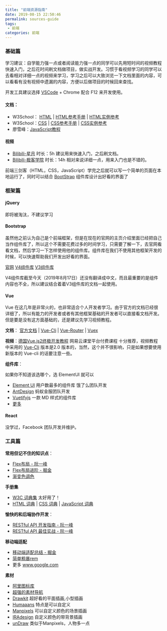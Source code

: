 ```yaml
---
title: "前端资源指南"
date: 2019-08-15 22:50:46
permalink: sources-guide
tags: 
 - 前端
categories: 前端
---
```


### 基础篇

学习建议：自学能力强一点或者阅读能力强一点的同学可以先用短时间的视频教程快速入门，之后花时间刷文档做项目，做实战开发。习惯于看视频学习的同学可以去看相对详细一点的视频来学习，学习之后可以大致浏览一下文档里面的内容，可以看看有没有视频中遗漏的内容，方便以后做项目的时候回来查找。

开发工具建议选择 [VSCode](https://code.visualstudio.com/) + Chrome 配合 F12 来开发使用。

#### 文档：

- W3School： [HTML](https://www.w3school.com.cn/html/index.asp) | [HTML参考手册](https://www.w3school.com.cn/tags/index.asp) | [HTML实例参考](https://www.w3school.com.cn/example/html_examples.asp)
- W3School：[CSS](https://www.w3school.com.cn/tags/index.asp) | [CSS参考手册](https://www.w3school.com.cn/cssref/index.asp) | [CSS实例参考](https://www.w3school.com.cn/example/csse_examples.asp)  
- 廖雪峰：[JavaScript教程](https://www.liaoxuefeng.com/wiki/1022910821149312/1023020895584256) 

#### 视频

- [Bilibili-星月](https://www.bilibili.com/video/av5862916) 时长：5h 建议用来快速入门，之后刷文档。
- [Bilibili-极客学院](https://www.bilibili.com/video/av10298843) 时长：14h 相对来说详细一点，用来入门也是不错的。

前端三剑客（HTML，CSS，JavaScript）学完之后就可以写一个简单的页面在本地运行了，同时可以结合 [BootStrap](https://v4.bootcss.com/) 组件库设计出好看的界面了

### 框架篇

#### jQuery

即将被淘汰，不建议学习

#### Bootstrap

虽然他之前认为自己是个前端框架，但是在现在的官网的主页介绍里面已经把自己当作组件库了，所以这个不需要花费过多的时间学习，只需要了解一下，去官网看看文档，然后学习一下怎样使用他的组件库。组件库在我们不使用其他框架开发的时候，可以快速帮助我们开发出好看的界面。

[官网](https://v4.bootcss.com/)  [V4组件库](https://v4.bootcss.com/docs/4.0/components/alerts/) [V3组件库](https://v3.bootcss.com/components/)

V4组件库截至今天（2019年8月17日）还没有翻译成中文，而且最重要的是组件内容也不全，所以建议结合着着V3组件库的文档一起使用。

#### Vue

Vue 在这几年是非常火的，也非常适合个人开发者学习。由于官方的文档已经很详细了，所以有能力的开发者或者有其他框架基础的开发者可以直接看文档开发。但是要是没有这方面基础的，还是建议先学习视频教程。

**文档**： [官方文档](https://cn.vuejs.org/) |  [Vue-Cli](https://cli.vuejs.org/zh/)  | [Vue-Router](https://router.vuejs.org/zh/) | [Vuex](https://vuex.vuejs.org/zh/)

**视频**：[德国Vue.js2终极开发教程](https://study.163.com/course/introduction/1005124026.htm) 网易云课堂平台付费课程 十分推荐，视频教程中采用的 [Vue-Cli](https://cli.vuejs.org/zh/) 版本是2.0 版本的，当然，这个并不很影响，只是如果想要使用新版本的 Vue-cli 的话要注意一些。

**组件库**：

如果你不知道该选哪个，选 ElementUI 就可以

- [Element UI](https://element.eleme.cn/#/zh-CN) 用户数最多的组件库 饿了么团队开发
- [AntDesign](https://ant-design-vue.gitee.io/docs/vue/introduce-cn/) 蚂蚁金服团队开发
- [Vuetifyjs](https://vuetifyjs.com/) 一款 MD 样式的组件库
- [更多](https://zhuanlan.zhihu.com/p/38614981)

#### React

没学过，Facebook 团队开发并维护。

### 工具篇

**常用但记不住的知识点**：

- [Flex布局 - 阮一峰](http://www.ruanyifeng.com/blog/2015/07/flex-grammar.html)
- [Flex布局进阶 - 掘金](https://juejin.im/post/58e3a5a0a0bb9f0069fc16bb)
- [渐变色调色](https://webgradients.com/)

**手册集**

- [W3C 词典集](https://www.w3cschool.cn/dict/) 太好用了！
- [HTML 词典](https://www.w3cschool.cn/html/dict) |  [CSS 词典](https://www.w3cschool.cn/css/dict) | [JavaScript 词典](https://www.w3cschool.cn/javascript/dict)

**愉快的和后端协作开发**：

- [RESTful API 开发指南 - 阮一峰](http://www.ruanyifeng.com/blog/2014/05/restful_api.html)
- [RESTful API 最佳实战 - 阮一峰](http://www.ruanyifeng.com/blog/2018/10/restful-api-best-practices.html)

**移动端适配**

- [移动端适配总结 - 掘金](https://juejin.im/post/5c0dd7ac6fb9a049c43d7edc)
- [简单粗暴rem](https://imweb.io/topic/5a523cc0a192c3b460fce3a5)
- 更多 www.google.com

**素材**

- [阿里图标库](https://www.iconfont.cn/)
- [超强的素材导航](http://www.uiqdw.com/zydh/sczy/)
- [Drawkit](https://www.drawkit.io/) 超好看的平面插画,小型插画
- [Humaaans](https://www.humaaans.com/)  特点是可以自定义
- [Manpixels](https://gallery.manypixels.co/) 可以自定义颜色的场景插画
- [IRAdesign](https://iradesign.io/gallery/illustrations) 自定义颜色的带背景插画
- [unDraw](https://undraw.co/illustrations) 类似于Manpixels，人物多一点